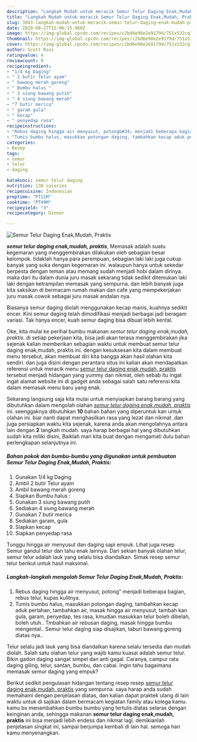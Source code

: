 ```yaml
---
description: "Langkah Mudah untuk meracik Semur Telur Daging Enak,Mudah, Praktis Lezat"
title: "Langkah Mudah untuk meracik Semur Telur Daging Enak,Mudah, Praktis Lezat"
slug: 3043-langkah-mudah-untuk-meracik-semur-telur-daging-enak-mudah-praktis-lezat
date: 2020-08-27T15:06:15.960Z
image: https://img-global.cpcdn.com/recipes/c2bd6e98e2e9179d/751x532cq70/semur-telur-daging-enakmudah-praktis-foto-resep-utama.jpg
thumbnail: https://img-global.cpcdn.com/recipes/c2bd6e98e2e9179d/751x532cq70/semur-telur-daging-enakmudah-praktis-foto-resep-utama.jpg
cover: https://img-global.cpcdn.com/recipes/c2bd6e98e2e9179d/751x532cq70/semur-telur-daging-enakmudah-praktis-foto-resep-utama.jpg
author: Scott Rios
ratingvalue: 4
reviewcount: 9
recipeingredient:
- "1/4 kg Daging"
- " 2 butir Telur ayam"
- " bawang merah goreng"
- " Bumbu halus "
- " 3 siung bawang putih"
- " 4 siung bawang merah"
- "7 butir merica"
- " garam gula"
- " kecap"
- " penyedap rasa"
recipeinstructions:
- "Rebus daging hingga air menyusut, potong&#34; menjadi beberapa bagian, rebus telur, kupas kulitnya."
- "Tumis bumbu halus, masukkan potongan daging, tambahkan kecap aduk perlahan, tambahkan air, masak hingga air menyusut, tambah kan gula, garam, penyedap, tes rasa, kmudian masukkan telur boleh dibelah, boleh utuh.. Tmbahkan air rebusan daging, masak hingga bumbu mengental.. Semur telur daging siap disajikan, taburi bawang goreng diatas nya.."
categories:
- Resep
tags:
- semur
- telur
- daging

katakunci: semur telur daging 
nutrition: 138 calories
recipecuisine: Indonesian
preptime: "PT11M"
cooktime: "PT49M"
recipeyield: "3"
recipecategory: Dinner

---
```



![Semur Telur Daging Enak,Mudah, Praktis](https://img-global.cpcdn.com/recipes/c2bd6e98e2e9179d/751x532cq70/semur-telur-daging-enakmudah-praktis-foto-resep-utama.jpg)

<b><i>semur telur daging enak,mudah, praktis</i></b>, Memasak adalah suatu kegemaran yang menggembirakan dilakukan oleh sebagian besar kelompok. tidaklah hanya para perempuan, sebagian laki laki juga cukup banyak yang suka dengan kegemaran ini. walaupun hanya untuk sekedar berpesta dengan teman atau memang sudah menjadi hobi dalam dirinya. maka dari itu dalam dunia juru masak sekarang tidak sedikit ditemukan laki laki dengan ketrampilan memasak yang sempurna, dan lebih banyak juga kita saksikan di bermacam rumah makan dan cafe yang mempekerjakan juru masak cowok sebagai juru masak andalan nya.

Biasanya semur daging diolah menggunakan kecap manis, kuahnya sedikit encer. Kini semur daging telah dimodifikasi menjadi berbagai jadi beragam variasi. Tak hanya encer, kuah semur daging bisa dibuat lebih kental.

Oke, kita mulai ke perihal bumbu makanan <i>semur telur daging enak,mudah, praktis</i>. di setiap pekerjaan kita, bisa jadi akan terasa menggembirakan jika sejenak kalian memberikan sebagian waktu untuk membuat semur telur daging enak,mudah, praktis ini. dengan kesuksesan kita dalam membuat menu tersebut, akan membuat diri kita bangga akan hasil olahan kita sendiri. dan juga disini dengan perantara situs ini kalian akan mendapatkan referensi untuk meracik menu <u>semur telur daging enak,mudah, praktis</u> tersebut menjadi hidangan yang yummy dan nikmat, oleh sebab itu ingat ingat alamat website ini di gadget anda sebagai salah satu referensi kita dalam memasak menu baru yang enak.


Sekarang langsung saja kita mulai untuk menyiapkan barang barang yang dibutuhkan dalam mengolah olahan <u><i>semur telur daging enak,mudah, praktis</i></u> ini. seenggaknya dibutuhkan <b>10</b> bahan bahan yang diperuntuk kan untuk olahan ini. biar nanti dapat menghasilkan rasa yang lezat dan nikmat. dan juga persiapkan waktu kita sejenak, karena anda akan mengolahnya antara lain dengan <b>2</b> langkah mudah. saya harap berbagai hal yang dibutuhkan sudah kita miliki disini, Baiklah mari kita buat dengan mengamati dulu bahan perlengkapan selanjutnya ini.

<!--inarticleads1-->

##### Bahan pokok dan bumbu-bumbu yang digunakan untuk pembuatan Semur Telur Daging Enak,Mudah, Praktis:

1. Gunakan 1/4 kg Daging
1. Ambil  2 butir Telur ayam
1. Ambil  bawang merah goreng
1. Siapkan  Bumbu halus :
1. Gunakan  3 siung bawang putih
1. Sediakan  4 siung bawang merah
1. Gunakan 7 butir merica
1. Sediakan  garam, gula
1. Siapkan  kecap
1. Siapkan  penyedap rasa


Tunggu hingga air menyusut dan daging sapi empuk. Lihat juga resep Semur gandul telur dan tahu enak lainnya. Dari sekian banyak olahan telur, semur telur adalah lauk yang selalu bisa diandalkan. Simak resep semur telur berikut untuk hasil maksimal. 

<!--inarticleads2-->

##### Langkah-langkah mengolah Semur Telur Daging Enak,Mudah, Praktis:

1. Rebus daging hingga air menyusut, potong&#34; menjadi beberapa bagian, rebus telur, kupas kulitnya.
1. Tumis bumbu halus, masukkan potongan daging, tambahkan kecap aduk perlahan, tambahkan air, masak hingga air menyusut, tambah kan gula, garam, penyedap, tes rasa, kmudian masukkan telur boleh dibelah, boleh utuh.. Tmbahkan air rebusan daging, masak hingga bumbu mengental.. Semur telur daging siap disajikan, taburi bawang goreng diatas nya..


Telur selalu jadi lauk yang bisa diandalkan karena selalu tersedia dan mudah diolah. Salah satu olahan telur yang wajib kamu kuasai adalah semur telur. Bikin gadon daging sangat simpel dan anti gagal. Caranya, campur rata daging giling, telur, santan, bumbu, dan cabai. Ingin tahu bagaimana memasak semur daging yang empuk? 

Berikut sedikit pengulasan hidangan tentang resep resep <u>semur telur daging enak,mudah, praktis</u> yang sempurna. saya harap anda sudah memahami dengan penjelasan diatas, dan kalian dapat praktek ulang di lain waktu untuk di sajikan dalam bermacam kegiatan family atau kolega kamu. kamu bs menambahkan bumbu bumbu yang tertulis diatas selaras dengan keinginan anda, sehingga makanan <b>semur telur daging enak,mudah, praktis</b> ini bisa menjadi lebih endess dan nikmat lagi. demikianlah penjelasan singkat ini, sampai berjumpa kembali di lain hal. semoga hari kamu menyenangkan.
